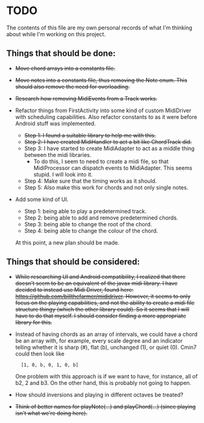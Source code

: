 # TODO

The contents of this file are my own personal records of what I'm thinking about while I'm working on this project.

## Things that should be done:

- ~~Move chord arrays into a constants file.~~
- ~~Move notes into a constants file, thus removing the Note enum. This should also remove the need for overloading.~~
- ~~Research how removing MidiEvents from a Track works.~~
- Refactor things from FirstActivity into some kind of custom MidiDriver with scheduling capabilities. Also refactor
    constants to as it were before Android stuff was implemented.
  - ~~Step 1: I found a suitable library to help me with this.~~
  - ~~Step 2: I have created MidiHandler to act a bit like ChordTrack did.~~
  - Step 3: I have started to create MidiAdapter to act as a middle thing between the midi libraries.
    - To do this, I seem to need to create a midi file, so that MidiProcessor can dispatch events to MidiAdapter.
        This seems stupid. I will look into it.
  - Step 4: Make sure that the timing works as it should.
  - Step 5: Also make this work for chords and not only single notes.
- Add some kind of UI.
    - Step 1: being able to play a predetermined track.
    - Step 2: being able to add and remove predetermined chords.
    - Step 3: being able to change the root of the chord.
    - Step 4: being able to change the colour of the chord.
    
    At this point, a new plan should be made.

## Things that should be considered:

- ~~While researching UI and Android compatibility, I realized that there doesn't seem to be an equivalent of the javax
      midi library. I have decided to instead use Midi Driver, found here: https://github.com/billthefarmer/mididriver.
      However, it seems to only focus on the playing capabilities, and not the ability to create a midi file structure
      thingy (which the other library could). So it seems that I will have to do that myself. I should consider finding
      a more appropriate library for this.~~
      
- Instead of having chords as an array of intervals, we could have a chord be an array with, for example, every scale
    degree and an indicator telling whether it is sharp (#), flat (b), unchanged (1), or quiet (0). Cmin7 could then
    look like
        
        [1, 0, b, 0, 1, 0, b]
    
    One problem with this approach is if we want to have, for instance, all of b2, 2 and b3. On the other hand, this is
    probably not going to happen.

- How should inversions and playing in different octaves be treated?

- ~~Think of better names for playNote(...) and playChord(...) (since playing isn't what we're doing here).~~